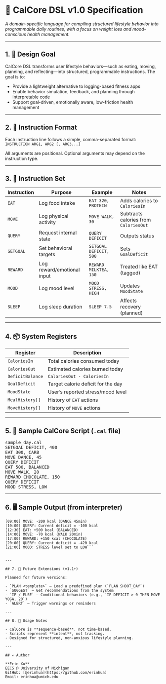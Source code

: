 # 📘 CalCore DSL v1.0 Specification

*A domain-specific language for compiling structured lifestyle behavior into programmable daily routines, with a focus on weight loss and mood-conscious health management.*

---

## 1. 🎯 Design Goal

CalCore DSL transforms user lifestyle behaviors—such as eating, moving, planning, and reflecting—into structured, programmable instructions. The goal is to:

- Provide a lightweight alternative to logging-based fitness apps  
- Enable behavior simulation, feedback, and planning through interpretable code  
- Support goal-driven, emotionally aware, low-friction health management

---

## 2. 📐 Instruction Format

Each instruction line follows a simple, comma-separated format: `INSTRUCTION ARG1, ARG2 [, ARG3...]` 


All arguments are positional. Optional arguments may depend on the instruction type.

---

## 3. 🧩 Instruction Set

| Instruction | Purpose                    | Example                   | Notes                            |
|-------------|----------------------------|---------------------------|----------------------------------|
| `EAT`       | Log food intake            | `EAT 320, PROTEIN`        | Adds calories to `CaloriesIn`   |
| `MOVE`      | Log physical activity      | `MOVE WALK, 30`           | Subtracts calories from `CaloriesOut` |
| `QUERY`     | Request internal state     | `QUERY DEFICIT`           | Outputs status                   |
| `SETGOAL`   | Set behavioral targets     | `SETGOAL DEFICIT, 500`    | Sets `GoalDeficit`              |
| `REWARD`    | Log reward/emotional input | `REWARD MILKTEA, 150`     | Treated like EAT (tagged)       |
| `MOOD`      | Log mood level             | `MOOD STRESS, HIGH`       | Updates `MoodState`             |
| `SLEEP`     | Log sleep duration         | `SLEEP 7.5`               | Affects recovery (planned)      |

---

## 4. 📦 System Registers

| Register         | Description                             |
|------------------|-----------------------------------------|
| `CaloriesIn`     | Total calories consumed today           |
| `CaloriesOut`    | Estimated calories burned today         |
| `DeficitBalance` | `CaloriesOut - CaloriesIn`              |
| `GoalDeficit`    | Target calorie deficit for the day      |
| `MoodState`      | User’s reported stress/mood level       |
| `MealHistory[]`  | History of `EAT` actions                |
| `MoveHistory[]`  | History of `MOVE` actions               |

---

## 5. 📄 Sample CalCore Script (`.cal` file)

<pre>sample_day.cal
SETGOAL DEFICIT, 400
EAT 300, CARB
MOVE DANCE, 45
QUERY DEFICIT
EAT 500, BALANCED
MOVE WALK, 20
REWARD CHOCOLATE, 150
QUERY DEFICIT
MOOD STRESS, LOW</pre>


---

## 6. 🖥️ Sample Output (from interpreter)
```[08:00] EAT: +300 kcal (CARB)
[09:00] MOVE: -200 kcal (DANCE 45min)
[10:00] QUERY: Current deficit = -100 kcal
[12:30] EAT: +500 kcal (BALANCED)
[14:00] MOVE: -70 kcal (WALK 20min)
[17:00] REWARD: +150 kcal (CHOCOLATE)
[20:00] QUERY: Current deficit = -420 kcal
[21:00] MOOD: STRESS level set to LOW```


---

## 7. 🧠 Future Extensions (v1.1+)

Planned for future versions:

- `PLAN <template>` – Load a predefined plan (`PLAN SHOOT_DAY`)
- `SUGGEST` – Get recommendations from the system
- `IF / ELSE` – Conditional behaviors (e.g., `IF DEFICIT > 0 THEN MOVE YOGA, 20`)
- `ALERT` – Trigger warnings or reminders

---

## 8. 📌 Usage Notes

- CalCore is **sequence-based**, not time-based.
- Scripts represent **intent**, not tracking.
- Designed for structured, non-anxious lifestyle planning.

---

## ✍️ Author

**Erin Xu**  
EECS @ University of Michigan  
GitHub: [@erinhua](https://github.com/erinhua)  
Email: erinhua@umich.edu



